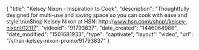 {
    "title": "Kelsey Nixon - Inspiration to Cook",
    "description": "Thoughtfully designed for multi-use and saving space so you can cook with ease and style.\n\nShop Kelsey Nixon at HSN:  http:\/\/www.hsn.com\/shop\/kelsey-nixon\/12117",
    "videoid": "91793837",
    "date_created": "1446064988",
    "date_modified": "1501681933",
    "type": "captivate",
    "layout": "video",
    "url": "\/v\/hsn-kelsey-nixon-promo\/91793837"
}